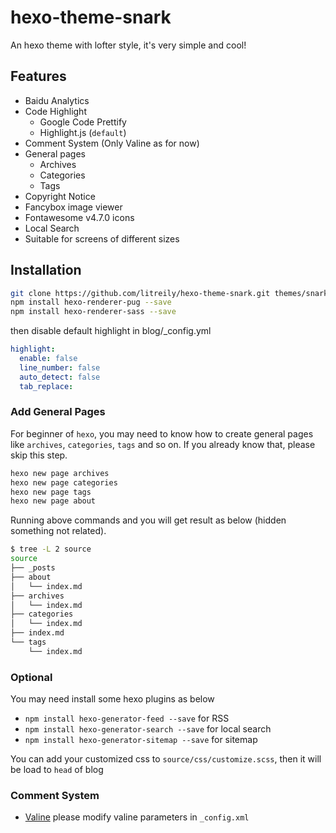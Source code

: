 # hexo-theme-snark

An hexo theme with lofter style, it's very simple and cool!

## Features

- Baidu Analytics
- Code Highlight
    - Google Code Prettify
    - Highlight.js (`default`)
- Comment System (Only Valine as for now)
- General pages
  - Archives
  - Categories
  - Tags
- Copyright Notice
- Fancybox image viewer
- Fontawesome v4.7.0 icons
- Local Search
- Suitable for screens of different sizes

## Installation

``` sh
git clone https://github.com/litreily/hexo-theme-snark.git themes/snark
npm install hexo-renderer-pug --save
npm install hexo-renderer-sass --save
```

then disable default highlight in blog/_config.yml

``` yml
highlight:
  enable: false
  line_number: false
  auto_detect: false
  tab_replace:
```

### Add General Pages

For beginner of `hexo`, you may need to know how to create general pages like `archives`, `categories`, `tags` and so on. If you already know that, please skip this step.

```bash
hexo new page archives
hexo new page categories
hexo new page tags
hexo new page about
```

Running above commands and you will get result as below (hidden something not related).

```bash
$ tree -L 2 source
source
├── _posts
├── about
│   └── index.md
├── archives
│   └── index.md
├── categories
│   └── index.md
├── index.md
└── tags
    └── index.md
```

### Optional

You may need install some hexo plugins as below

- `npm install hexo-generator-feed --save` for RSS
- `npm install hexo-generator-search --save` for local search
- `npm install hexo-generator-sitemap --save` for sitemap

You can add your customized css to `source/css/customize.scss`, then it will be load to `head` of blog

### Comment System

- [Valine](https://valine.js.org/) please modify valine parameters in `_config.xml`
